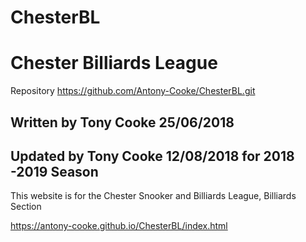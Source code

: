 # ChesterBL
<h1>Chester Billiards League</h1>

Repository https://github.com/Antony-Cooke/ChesterBL.git

<h2>Written by Tony Cooke 25/06/2018</h2>
<h2>Updated by Tony Cooke 12/08/2018 for 2018 -2019 Season</h2>

<p>This website is for the Chester Snooker and Billiards League, Billiards Section</p>

https://antony-cooke.github.io/ChesterBL/index.html


